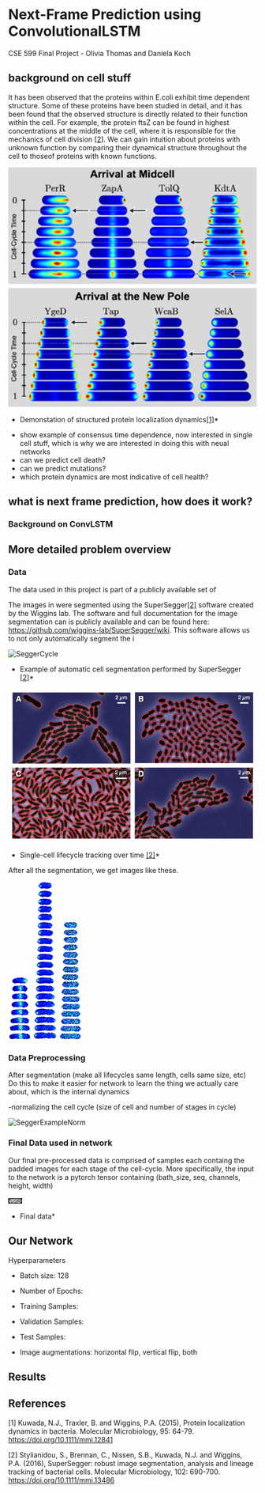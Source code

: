 # Next-Frame Prediction using ConvolutionalLSTM
CSE 599 Final Project - Olivia Thomas and Daniela Koch

## background on cell stuff

It has been observed that the proteins within E.coli exhibit time dependent structure.  Some of these proteins have been studied in detail, and it has been found that the observed structure is directly related to their function within the cell.  For example, the protein ftsZ can be found in highest concentrations at the middle of the cell, where it is responsible for the mechanics of cell division [[2]](#2).  We can gain intuition about proteins with unknown function by comparing their dynamical structure throughout the cell to thoseof proteins with known functions.




![SeggerExample](cited_images/time_dependence_ex.jpg)
* Demonstation of structured protein localization dynamics[[1]](#1)*



- show example of consensus time dependence, now interested in single cell stuff, which is why we are interested in doing this with neual networks
- can we predict cell death? 
- can we predict mutations? 
- which protein dynamics are most indicative of cell health? 

## what is next frame prediction, how does it work?

### Background on ConvLSTM

## More detailed problem overview 

### Data 


The data used in this project is part of a publicly available set of 

The images in were segmented using the SuperSegger[[2]](#2) software created by the Wiggins lab. The software and full documentation for the image segmentation can is publicly available and can be found here: https://github.com/wiggins-lab/SuperSegger/wiki. This software allows us to not only automatically segment the i   


![SeggerCycle](cited_images/seggerLifetime.jpeg)
* Example of automatic cell segmentation performed by SuperSegger [[2]](#2)*

![SeggerExample](cited_images/superseggerexample.jpg)
* Single-cell lifecycle tracking over time [[2]](#2)*

After all the segmentation, we get images like these.

![Celltower3](cited_images/ftszexample.png)  ![Celltower1](cited_images/example1.png)   ![Celltower2](cited_images/example2.png)

### Data Preprocessing
After segmentation (make all lifecycles same length, cells same size, etc)
Do this to make it easier for network to learn the thing we actually care about, which is the internal dynamics 

-normalizing the cell cycle (size of cell and number of stages in cycle)

![SeggerExampleNorm](cited_images/cyclenormaliztion.jpg)



### Final Data used in network
Our final pre-processed data is comprised of samples each containg the padded images for each stage of the cell-cycle. More specifically, the input to the network is a pytorch tensor containing (bath_size, seq, channels, height, width)


![finaldatafr1](aska1aN/xy01Cell0000416/Cell0000416_frame_1.png)
* Final data*



## Our Network

Hyperparameters
- Batch size: 128
- Number of Epochs: 

- Training Samples:
- Validation Samples:
- Test Samples: 
- Image augmentations: horizontal flip, vertical flip, both



## Results


## References
<a id="1">[1]</a> 
Kuwada, N.J., Traxler, B. and Wiggins, P.A. (2015), Protein localization dynamics in bacteria. Molecular Microbiology, 95: 64-79. https://doi.org/10.1111/mmi.12841

<a id="1">[2]</a> 
Stylianidou, S., Brennan, C., Nissen, S.B., Kuwada, N.J. and Wiggins, P.A. (2016), SuperSegger: robust image segmentation, analysis and lineage tracking of bacterial cells. Molecular Microbiology, 102: 690-700. https://doi.org/10.1111/mmi.13486

